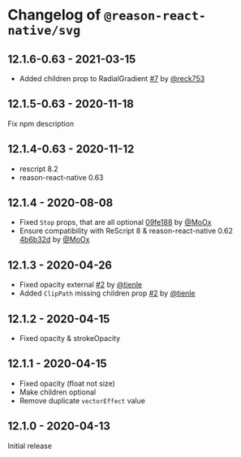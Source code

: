 # Changelog of `@reason-react-native/svg`

## 12.1.6-0.63 - 2021-03-15

- Added children prop to RadialGradient [#7](https://github.com/reason-react-native/svg/pull/7) by [@reck753](https://github.com/reck753)

## 12.1.5-0.63 - 2020-11-18

Fix npm description

## 12.1.4-0.63 - 2020-11-12

- rescript 8.2
- reason-react-native 0.63

## 12.1.4 - 2020-08-08

- Fixed `Stop` props, that are all optional [09fe188](https://github.com/reason-react-native/svg/commit/09fe188) by [@MoOx](https://github.com/MoOx)
- Ensure compatibility with ReScript 8 & reason-react-native 0.62 [4b6b32d](https://github.com/reason-react-native/svg/commit/4b6b32d) by [@MoOx](https://github.com/MoOx)

## 12.1.3 - 2020-04-26

- Fixed opacity external [#2](https://github.com/reason-react-native/svg/pull/2) by [@tienle](https://github.com/tienle)
- Added `ClipPath` missing children prop [#2](https://github.com/reason-react-native/svg/pull/2) by [@tienle](https://github.com/tienle)

## 12.1.2 - 2020-04-15

- Fixed opacity & strokeOpacity

## 12.1.1 - 2020-04-15

- Fixed opacity (float not size)
- Make children optional
- Remove duplicate `vectorEffect` value

## 12.1.0 - 2020-04-13

Initial release
